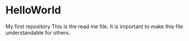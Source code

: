 # HelloWorld
My first repository
This is the read me file. It is important to make this file understandable for others.
